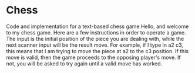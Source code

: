# Chess
Code and implementation for a text-based chess game 
Hello, and welcome to my chess game. Here are a few instructions in order to operate a game. 
The input is the initial position of the piece you are dealing with, while the next scanner input will be the result move. 
For example, if I type in a2 c3, this means that I am trying to move the piece at a2 to the c3 position. If this move is
valid, then the game proceeds to the opposing player's move. If not, you will be asked to try again until a valid move has worked.
